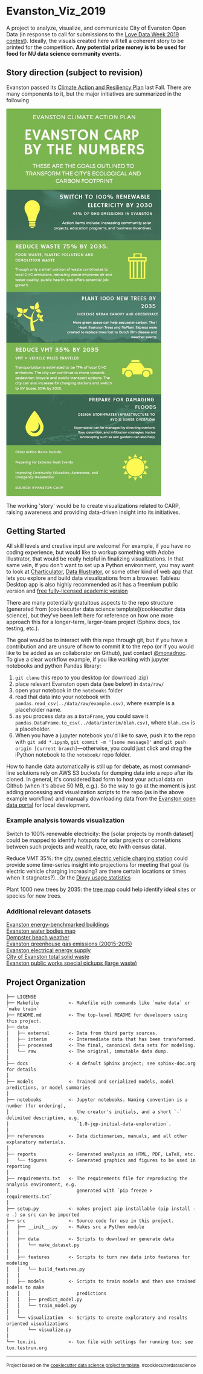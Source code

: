 # Evanston_Viz_2019

A project to analyze, visualize, and communicate City of Evanston Open Data (in response to call for submissions to the [Love Data Week 2019 contest](https://sites.northwestern.edu/lovedataweek/contest/)). Ideally, the visuals created here will tell a coherent story to be printed for the competition. **Any potential prize money is to be used for food for NU data science community events.**

## Story direction (subject to revision)

Evanston passed its [Climate Action and Resiliency Plan](https://www.cityofevanston.org/home/showdocument?id=45170) last Fall. There are many components to it, but the major initiatives are summarized in the following

![carp](references/Evanston-climate-plan_-by-the-numbers-410x1024.jpg "Evanston Climate Action and Resiliency Plan")

The working 'story' would be to create visualizations related to CARP, raising awareness and providing data-driven insight into its initiatives.

## Getting Started

All skill levels and creative input are welcome! For example, if you have no coding experience, but would like to workup something with Adobe Illustrator, that would be really helpful in finalizing visualizations. In that same vein, if you don't want to set up a Python environment, you may want to look at [Charticulator](https://charticulator.com/), [Data Illustrator](http://data-illustrator.com/), or some other kind of web app that lets you explore and build data visualizations from a browser. Tableau Desktop app is also highly recommended as it has a freemium public version and [free fully-licensed academic version](https://www.tableau.com/academic)

There are many potentially gratuitous aspects to the repo structure (generated from [cookiecutter data science template](cookiecutter data science), but they've been left here for reference on how one more approach this for a longer-term, larger-team project (Sphinx docs, tox testing, etc.).

The goal would be to interact with this repo through git, but if you have a contribution and are unsure of how to commit it to the repo (or if you would like to be added as an collaborator on Github), just contact [@monadnoc](https://github.com/monadnoc). <br>
To give a clear workflow example, if you like working with jupyter notebooks and python Pandas library:
1. `git clone` this repo to you desktop (or download .zip)
2. place relevant Evanston open data (see below) in `data/raw/`
3. open your notebook in the `notebooks` folder
4. read that data into your notebook with `pandas.read_csv(../data/raw/example.csv)`, where example is a placeholder name.
5. as you process data as a `DataFrame`, you could save it `pandas.DataFrame.to_csv(../data/interim/blah.csv)`, where `blah.csv` is a placeholder.
6. When you have a jupyter notebook you'd like to save, push it to the repo with `git add *.ipynb`, `git commit -m '[some message]'` and `git push origin [current branch]`&mdash;otherwise, you could just click and drag the iPython notebook to the `notebook/` repo folder.

How to handle data automatically is still up for debate, as most command-line solutions rely on AWS S3 buckets for dumping data into a repo after its cloned. In general, it's considered bad form to host your actual data on Github (when it's above 50 MB, e.g.). So the way to go at the moment is just adding processing and visualization scripts to the repo (as in the above example workflow) and manually downloading data from the [Evanston open data portal](https://data.cityofevanston.org/) for local development.

### Example analysis towards visualization
Switch to 100% renewable electricity: the [solar projects by month dataset] could be mapped to identify hotspots for solar projects or correlations between such projects and wealth, race, etc (with census data).

Reduce VMT 35%: the [city owned electric vehicle charging station](https://data.cityofevanston.org/dataset/City-owned-Electric-Vehicle-Charging-Station-Usage/nx7w-jb8v) could provide some time-series insight into projections for meeting that goal (is electric vehicle charging increasing? are there certain locations or times when it stagnates?)...Or the [Divvy usage statistics](https://data.cityofevanston.org/Community-Development/Evanston-Divvy-Monthly-Metrics/88ex-7bq5)

Plant 1000 new trees by 2035: the [tree map](https://data.cityofevanston.org/Information-Technology-includes-maps-geospatial-da/Trees/utcj-vfdh) could help identify ideal sites or species for new trees.

### Additional relevant datasets
[Evanston energy-benchmarked buildings](https://data.cityofevanston.org/dataset/Evanston-Benchmarking-Covered-Building-List-2017/p2tc-9fkv)<br>
[Evanston water bodies map](https://data.cityofevanston.org/Information-Technology-includes-maps-geospatial-da/Water-bodies/fdqb-ycz3)<br>
[Dempster beach weather](https://data.cityofevanston.org/Parks-Recreation-Community-Services/Dempster-Beach-Weather-Measurement-Data/h9zc-c4be)<br>
[Evanston greenhouse gas emissions (20015-2015)](https://data.cityofevanston.org/dataset/2005-2015-Greenhouse-Gas-Emissions/ekk2-dxc7)<br>
[Evanston electrical energy supply](https://data.cityofevanston.org/Public-Works/July-2015-16-City-of-Evanston-Electrical-Energy-Su/xv9z-e6az)<br>
[City of Evanston total solid waste](https://data.cityofevanston.org/Public-Works/2011-15-City-of-Evanston-Total-Solid-Waste/dxbr-gdn8)<br>
[Evanston public works special pickups (large waste)](https://data.cityofevanston.org/Public-Works/2011-14-Public-Works-Special-Pickups/7esj-fxqs)

## Project Organization


    ├── LICENSE
    ├── Makefile           <- Makefile with commands like `make data` or `make train`
    ├── README.md          <- The top-level README for developers using this project.
    ├── data
    │   ├── external       <- Data from third party sources.
    │   ├── interim        <- Intermediate data that has been transformed.
    │   ├── processed      <- The final, canonical data sets for modeling.
    │   └── raw            <- The original, immutable data dump.
    │
    ├── docs               <- A default Sphinx project; see sphinx-doc.org for details
    │
    ├── models             <- Trained and serialized models, model predictions, or model summaries
    │
    ├── notebooks          <- Jupyter notebooks. Naming convention is a number (for ordering),
    │                         the creator's initials, and a short `-` delimited description, e.g.
    │                         `1.0-jqp-initial-data-exploration`.
    │
    ├── references         <- Data dictionaries, manuals, and all other explanatory materials.
    │
    ├── reports            <- Generated analysis as HTML, PDF, LaTeX, etc.
    │   └── figures        <- Generated graphics and figures to be used in reporting
    │
    ├── requirements.txt   <- The requirements file for reproducing the analysis environment, e.g.
    │                         generated with `pip freeze > requirements.txt`
    │
    ├── setup.py           <- makes project pip installable (pip install -e .) so src can be imported
    ├── src                <- Source code for use in this project.
    │   ├── __init__.py    <- Makes src a Python module
    │   │
    │   ├── data           <- Scripts to download or generate data
    │   │   └── make_dataset.py
    │   │
    │   ├── features       <- Scripts to turn raw data into features for modeling
    │   │   └── build_features.py
    │   │
    │   ├── models         <- Scripts to train models and then use trained models to make
    │   │   │                 predictions
    │   │   ├── predict_model.py
    │   │   └── train_model.py
    │   │
    │   └── visualization  <- Scripts to create exploratory and results oriented visualizations
    │       └── visualize.py
    │
    └── tox.ini            <- tox file with settings for running tox; see tox.testrun.org


--------

<p><small>Project based on the <a target="_blank" href="https://drivendata.github.io/cookiecutter-data-science/">cookiecutter data science project template</a>. #cookiecutterdatascience</small></p>

